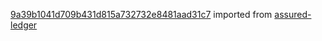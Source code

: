 [9a39b1041d709b431d815a732732e8481aad31c7](https://github.com/insolar/assured-ledger/commit/9a39b1041d709b431d815a732732e8481aad31c7) imported from [assured-ledger](https://github.com/insolar/assured-ledger)
